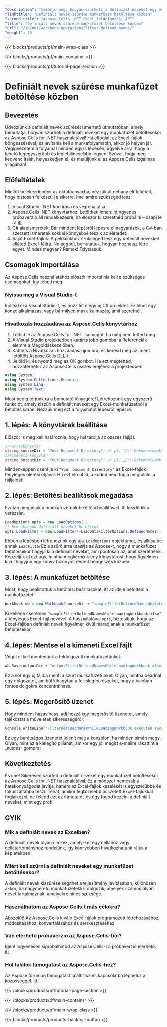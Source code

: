 ```yaml
---
"description": "Ismerje meg, hogyan szűrheti a definiált neveket egy munkafüzet betöltésekor az Aspose.Cells for .NET segítségével. Lépésről lépésre útmutató az Excel kezelésének javításához."
"linktitle": "Definiált nevek szűrése munkafüzet betöltése közben"
"second_title": "Aspose.Cells .NET Excel feldolgozási API"
"title": "Definiált nevek szűrése munkafüzet betöltése közben"
"url": "/id/net/workbook-operations/filter-defined-names/"
"weight": 19
---
```


{{< blocks/products/pf/main-wrap-class >}}

{{< blocks/products/pf/main-container >}}

{{< blocks/products/pf/tutorial-page-section >}}

# Definiált nevek szűrése munkafüzet betöltése közben

## Bevezetés
Üdvözlünk a definiált nevek szűrését ismertető útmutatóban, amely bemutatja, hogyan szűrheti a definiált neveket egy munkafüzet betöltésekor az Aspose.Cells for .NET használatával! Ha elfoglalt az Excel-fájlok böngészésével, és javítania kell a munkafolyamatán, akkor jó helyen jár. Végigvezetem a folyamat minden egyes lépésén, ügyelve arra, hogy a lehető legegyszerűbb és leglebilincselőbb legyen. Szóval, fogja meg kedvenc italát, helyezkedjen el, és merüljünk el az Aspose.Cells izgalmas világában!
## Előfeltételek
Mielőtt belekezdenénk az oktatóanyagba, nézzük át néhány előfeltételt, hogy biztosan felkészülj a sikerre. Íme, amire szükséged lesz:
1. Visual Studio: .NET kód írása és végrehajtása.
2. Aspose.Cells .NET könyvtárhoz: Letöltheti innen: [itt](https://releases.aspose.com/cells/net/)Ingyenes próbaverzió áll rendelkezésre, ha először ki szeretnéd próbálni – csapj le rá [itt](https://releases.aspose.com/).
3. C# alapismeretek: Bár mindent lépésről lépésre elmagyarázok, a C#-ban szerzett ismeretek sokkal könnyebbé teszik az életedet.
4. Saját Excel-fájlok: A példáinkhoz szükséged lesz egy definiált nevekkel ellátott Excel-fájlra. Ne aggódj, bemutatjuk, hogyan hozhatsz létre egyet.
Mindez megvan? Remek! Folytassuk.
## Csomagok importálása
Az Aspose.Cells használatához először importálnia kell a szükséges csomagokat. Így teheti meg:
### Nyissa meg a Visual Studio-t
Indítsd el a Visual Studio-t, és hozz létre egy új C# projektet. Ez lehet egy konzolalkalmazás, vagy bármilyen más alkalmazás, amit szeretnél.
### Hivatkozás hozzáadása az Aspose.Cells könyvtárhoz
1. Töltsd le az Aspose.Cells for .NET csomagot, ha még nem tetted meg.
2. A Visual Studio projektedben kattints jobb gombbal a Referenciák elemre a Megoldáskezelőben.
3. Kattints a Hivatkozás hozzáadása gombra, és keresd meg az imént letöltött Aspose.Cells DLL-t.
4. Jelöld ki, és nyomd meg az OK gombot.
Ha ezt megtetted, hozzáférhetsz az Aspose.Cells összes erejéhez a projektedben!
```csharp
using System;
using System.Collections.Generic;
using System.Linq;
using System.Text;
```
Most pedig térjünk rá a bemutató lényegére! Létrehozunk egy egyszerű funkciót, amely kiszűri a definiált neveket egy Excel-munkafüzetből a betöltés során. Nézzük meg ezt a folyamatot lépésről lépésre.
## 1. lépés: A könyvtárak beállítása
Először is meg kell határoznia, hogy hol tárolja az összes fájlját.
```csharp
//Forráskönyvtár
string sourceDir = "Your Document Directory"; // pl. "C:\\Dokumentumok\\ExcelFájlok\\"
//Kimeneti könyvtár
string outputDir = "Your Document Directory"; // pl. „C:\\Dokumentumok\\ExcelFiles\\Kimenet\\”
```
Mindenképpen cserélje ki `"Your Document Directory"` az Excel-fájlok tényleges elérési útjával. Ha ezt elrontod, a kódod nem fogja megtalálni a fájljaidat!
## 2. lépés: Betöltési beállítások megadása
Ezután megadjuk a munkafüzetünk betöltési beállításait. Itt kezdődik a varázslat.
```csharp
LoadOptions opts = new LoadOptions();
// Nem akarunk definiált neveket betölteni
opts.LoadFilter = new LoadFilter(~LoadDataFilterOptions.DefinedNames);
```
Ebben a lépésben létrehozunk egy újat `LoadOptions` objektumot, és állítsa be annak `LoadFilter`Ez a szűrő arra utasítja az Aspose-t, hogy a munkafüzet betöltésekor hagyja ki a definiált neveket, ami pontosan az, amit szeretnénk. Képzeljük el ezt úgy, mintha megkérnénk egy könyvtárost, hogy figyelmen kívül hagyjon egy könyv bizonyos részeit böngészés közben.
## 3. lépés: A munkafüzet betöltése
Most, hogy beállítottuk a betöltési beállításokat, itt az ideje betölteni a munkafüzetet!
```csharp
Workbook wb = new Workbook(sourceDir + "sampleFilterDefinedNamesWhileLoadingWorkbook.xlsx", opts);
```
Ki kellene cserélned `"sampleFilterDefinedNamesWhileLoadingWorkbook.xlsx"` a tényleges Excel-fájl nevével. A használatával `opts`, biztosítjuk, hogy az Excel-fájlban definiált nevek figyelmen kívül maradjanak a munkafüzet betöltésekor.
## 4. lépés: Mentse el a kimeneti Excel fájlt
Végül el kell mentenünk a feldolgozott munkafüzetünket.
```csharp
wb.Save(outputDir + "outputFilterDefinedNamesWhileLoadingWorkbook.xlsx");
```
Ez a sor egy új fájlba menti a szűrt munkafüzetünket. Olyan, mintha beadnál egy dolgozatot, amiből kihagytad a felesleges részeket, hogy a valóban fontos dolgokra koncentrálhass.
## 5. lépés: Megerősítő üzenet
Hogy mindent hazavihess, adj hozzá egy megerősítő üzenetet, amely tájékoztat a műveletek sikerességéről:
```csharp
Console.WriteLine("FilterDefinedNamesWhileLoadingWorkbook executed successfully.");
```
Ez egy barátságos üzenetet jelenít meg a konzolon, ha minden simán megy. Olyan, mint az a kielégítő pillanat, amikor egy jól megírt e-mailre rákattint a „küldés” gombra!
## Következtetés
És íme! Sikeresen szűrted a definiált neveket egy munkafüzet betöltésekor az Aspose.Cells for .NET használatával. Ez a módszer nemcsak a hatékonyságodat javítja, hanem az Excel-fájlok kezelését is egyszerűbbé és fókuszáltabbá teszi. Tehát, amikor legközelebb összetett Excel-fájlokkal foglalkozol, ne feledd ezt az útmutatót, és úgy fogod kezelni a definiált neveket, mint egy profi!
## GYIK
### Mik a definiált nevek az Excelben?  
A definiált nevek olyan címkék, amelyeket egy cellához vagy cellatartományhoz rendelünk, így könnyebben hivatkozhatunk rájuk a képletekben.
### Miért kell szűrni a definiált neveket egy munkafüzet betöltésekor?  
A definiált nevek kiszűrése segíthet a teljesítmény javításában, különösen akkor, ha nagyméretű munkafüzetekkel dolgozik, amelyek számos olyan nevet tartalmaznak, amelyekre nincs szüksége.
### Használhatom az Aspose.Cells-t más célokra?  
Abszolút! Az Aspose.Cells kiváló Excel fájlok programozott létrehozásához, módosításához, konvertálásához és szerkesztéséhez.
### Van elérhető próbaverzió az Aspose.Cells-ből?  
Igen! Ingyenesen kipróbálhatod az Aspose.Cells-t a próbaverzió elérhető. [itt](https://releases.aspose.com/).
### Hol találok támogatást az Aspose.Cells-hez?  
Az Aspose fórumon támogatást találhatsz és kapcsolatba léphetsz a közösséggel. [itt](https://forum.aspose.com/c/cells/9).


{{< /blocks/products/pf/tutorial-page-section >}}

{{< /blocks/products/pf/main-container >}}

{{< /blocks/products/pf/main-wrap-class >}}

{{< blocks/products/products-backtop-button >}}